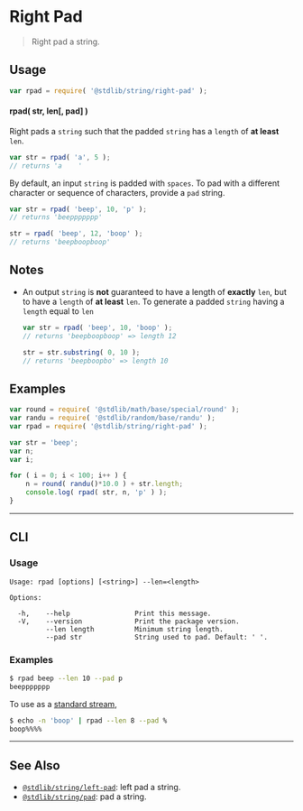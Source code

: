 <!--

@license Apache-2.0

Copyright (c) 2018 The Stdlib Authors.

Licensed under the Apache License, Version 2.0 (the "License");
you may not use this file except in compliance with the License.
You may obtain a copy of the License at

   http://www.apache.org/licenses/LICENSE-2.0

Unless required by applicable law or agreed to in writing, software
distributed under the License is distributed on an "AS IS" BASIS,
WITHOUT WARRANTIES OR CONDITIONS OF ANY KIND, either express or implied.
See the License for the specific language governing permissions and
limitations under the License.

-->

# Right Pad

> Right pad a string.

<section class="usage">

## Usage

```javascript
var rpad = require( '@stdlib/string/right-pad' );
```

#### rpad( str, len\[, pad] )

Right pads a `string` such that the padded `string` has a `length` of **at least** `len`.

```javascript
var str = rpad( 'a', 5 );
// returns 'a    '
```

By default, an input `string` is padded with `spaces`. To pad with a different character or sequence of characters, provide a `pad` string.

```javascript
var str = rpad( 'beep', 10, 'p' );
// returns 'beeppppppp'

str = rpad( 'beep', 12, 'boop' );
// returns 'beepboopboop'
```

</section>

<!-- /.usage -->

<section class="notes">

## Notes

-   An output `string` is **not** guaranteed to have a length of **exactly** `len`, but to have a `length` of **at least** `len`. To generate a padded `string` having a `length` equal to `len`

    ```javascript
    var str = rpad( 'beep', 10, 'boop' );
    // returns 'beepboopboop' => length 12

    str = str.substring( 0, 10 );
    // returns 'beepboopbo' => length 10
    ```

</section>

<!-- /.notes -->

<section class="examples">

## Examples

<!-- eslint no-undef: "error" -->

```javascript
var round = require( '@stdlib/math/base/special/round' );
var randu = require( '@stdlib/random/base/randu' );
var rpad = require( '@stdlib/string/right-pad' );

var str = 'beep';
var n;
var i;

for ( i = 0; i < 100; i++ ) {
    n = round( randu()*10.0 ) + str.length;
    console.log( rpad( str, n, 'p' ) );
}
```

</section>

<!-- /.examples -->

* * *

<section class="cli">

## CLI

<section class="usage">

### Usage

```text
Usage: rpad [options] [<string>] --len=<length>

Options:

  -h,    --help                Print this message.
  -V,    --version             Print the package version.
         --len length          Minimum string length.
         --pad str             String used to pad. Default: ' '.
```

</section>

<!-- /.usage -->

<section class="examples">

### Examples

```bash
$ rpad beep --len 10 --pad p
beeppppppp
```

To use as a [standard stream][standard-streams],

```bash
$ echo -n 'boop' | rpad --len 8 --pad %
boop%%%%
```

</section>

<!-- /.examples -->

</section>

<!-- /.cli -->

<!-- Section for related `stdlib` packages. Do not manually edit this section, as it is automatically populated. -->

<section class="related">

* * *

## See Also

-   [`@stdlib/string/left-pad`][@stdlib/string/left-pad]: left pad a string.
-   [`@stdlib/string/pad`][@stdlib/string/pad]: pad a string.

</section>

<!-- /.related -->

<!-- Section for all links. Make sure to keep an empty line after the `section` element and another before the `/section` close. -->

<section class="links">

[standard-streams]: https://en.wikipedia.org/wiki/Standard_streams

<!-- <related-links> -->

[@stdlib/string/left-pad]: https://github.com/stdlib-js/string/tree/main/left-pad

[@stdlib/string/pad]: https://github.com/stdlib-js/string/tree/main/pad

<!-- </related-links> -->

</section>

<!-- /.links -->
